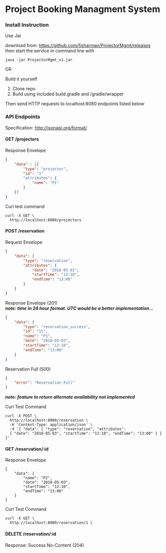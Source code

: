 # Project Booking Managment System

### Install Instruction
Use Jar  

download from: https://github.com/fisharman/ProjectorMgmt/releases  
then start the service in command line with
```
java -jar ProjectorMgmt_v1.jar
```

OR

Build it yourself
1. Clone repo
2. Build using included build.gradle and /gradle/wrapper

Then send HTTP requests to localhost:8080 endpoints listed below

### API Endpoints

Specification: http://jsonapi.org/format/

#### GET /projectors

Response Envelope

```JSON
{
    "data" : [{
        "type": "projector",
        "id": "1"
        "attributes": {
            "name": "P1"
        }
    }]
}
```

Curl test command
```Shell
curl -X GET \
  http://localhost:8080/projectors
```


#### POST /reservation


Request Envelope
```JSON
{  
    "data": {
        "type": "reservation",
        "attributes": {
            "date": "2018-05-01",
            "startTime": "12:10",
            "endTime": "13:00"
        }
    }
}
```


Response Envelope (201)  
***note: time in 24 hour format. UTC would be a better implementation...***
```JSON
{
    "data": {
        "type": "reservation_success",
        "id": "11",
        "name": "P1",
        "date": "2018-05-03",
        "startTime": "12:10",
        "endTime": "13:00"
    }
}
```

Reservation Full (500)
```JSON
{
    "error": "Reservation Full"
}
```

***note: feature to return alternate availability not implemented***

Curl Test Command
```Shell
curl -X POST \
  http://localhost:8080/reservation \
  -H 'Content-Type: application/json' \
  -d '{ "data": { "type": "reservation", "attributes":
  { "date": "2018-05-03", "startTime": "12:10", "endTime": "13:00" } } }'
```

#### GET /reservation/:id

Response Envelope
```
{
    "data": {
        "name": "P2",
        "date": "2018-05-03",
        "startTime": "12:10",
        "endTime": "13:00"
    }
}
```

Curl Test Command
```Shell
curl -X GET \
  http://localhost:8080/reservation/1 \
```

#### DELETE /reservation/:id

Response:
Success No-Content (204)
